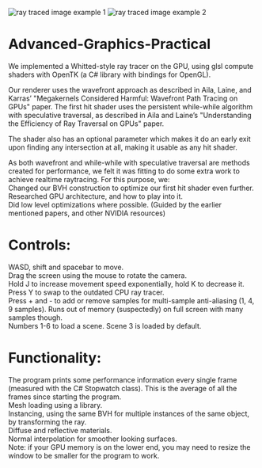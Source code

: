 ![ray traced image example 1](https://github.com/augustvc/Advanced-Graphics-Practical/blob/main/Conference.png?raw=true)
![ray traced image example 2](https://github.com/augustvc/Advanced-Graphics-Practical/blob/main/Dragondragon.png?raw=true)

# Advanced-Graphics-Practical

We implemented a Whitted-style ray tracer on the GPU, using glsl compute shaders with OpenTK (a C# library with bindings for OpenGL).

Our renderer uses the wavefront approach as described in Aila, Laine, and Karras’ "Megakernels Considered Harmful: Wavefront Path Tracing on GPUs" paper. The first hit shader uses the persistent while-while algorithm with speculative traversal, as described in Aila and Laine’s "Understanding the Efficiency of Ray Traversal on GPUs" paper.

The shader also has an optional parameter which makes it do an early exit upon finding any intersection at all, making it usable as any hit shader.

As both wavefront and while-while with speculative traversal are methods created for performance, we felt it was fitting to do some extra work to achieve realtime raytracing. For this purpose, we:  
Changed our BVH construction to optimize our first hit shader even further.  
Researched GPU architecture, and how to play into it.  
Did low level optimizations where possible. (Guided by the earlier mentioned papers, and other NVIDIA resources)

# Controls:
WASD, shift and spacebar to move.  
Drag the screen using the mouse to rotate the camera.  
Hold J to increase movement speed exponentially, hold K to decrease it.  
Press Y to swap to the outdated CPU ray tracer.  
Press + and - to add or remove samples for multi-sample anti-aliasing (1, 4, 9 samples). Runs out of memory (suspectedly) on full screen with many samples though.  
Numbers 1-6 to load a scene. Scene 3 is loaded by default.  

# Functionality:  
The program prints some performance information every single frame (measured with the C# Stopwatch class). This is the average of all the frames since starting the program.  
Mesh loading using a library.  
Instancing, using the same BVH for multiple instances of the same object, by transforming the ray.  
Diffuse and reflective materials.  
Normal interpolation for smoother looking surfaces.  
Note: if your GPU memory is on the lower end, you may need to resize the window to be smaller for the program to work.
